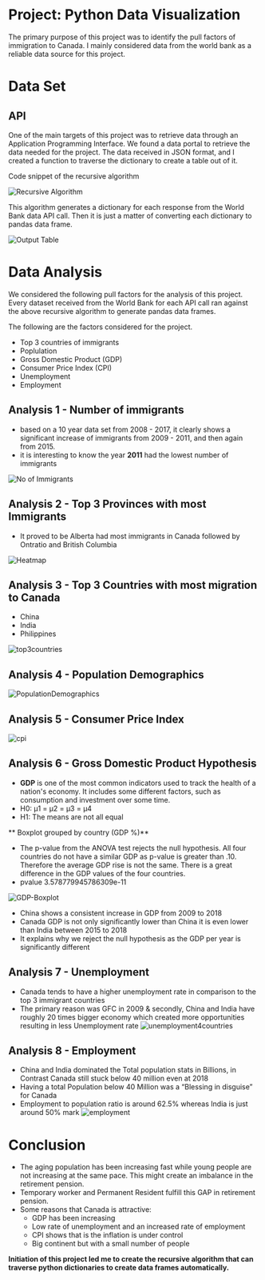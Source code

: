 # Project: Python Data Visualization

The primary purpose of this project was to identify the pull factors of immigration to Canada. I mainly considered data from the world bank as a reliable data source for this project.

# Data Set
## API
One of the main targets of this project was to retrieve data through an Application Programming Interface. We found a data portal to retrieve the data needed for the project. The data received in JSON format, and I created a function to traverse the dictionary to create a table out of it.

Code snippet of the recursive algorithm

![Recursive Algorithm](/Screenshots/recursivealogorithm.png)

This algorithm generates a dictionary for each response from the World Bank data API call. Then it is just a matter of converting each dictionary to pandas data frame.

![Output Table](/Screenshots/table.png)

# Data Analysis

We considered the following pull factors for the analysis of this project. Every dataset received from the World Bank for each API call ran against the above recursive algorithm to generate pandas data frames.

The following are the factors considered for the project.

  - Top 3 countries of immigrants
  - Poplulation
  - Gross Domestic Product (GDP)
  - Consumer Price Index (CPI)
  - Unemployment
  - Employment

## Analysis 1 - Number of immigrants
  - based on a 10 year data set from 2008 - 2017, it clearly shows a significant increase of immigrants from 2009 - 2011, and then again from 2015.
  - it is interesting to know the year **2011** had the lowest number of immigrants

![No of Immigrants](/Screenshots/noofimmigrants.png)

## Analysis 2 - Top 3 Provinces with most Immigrants
  - It proved to be Alberta had most immigrants in Canada followed by Ontratio and British Columbia
  
  ![Heatmap](/Screenshots/heatmap.png)

## Analysis 3 - Top 3 Countries with most migration to Canada
  - China
  - India
  - Philippines
  
  ![top3countries](/Screenshots/top3countries.png)
  
## Analysis 4 - Population Demographics
  ![PopulationDemographics](/Screenshots/PopulationDemographics.png)

## Analysis 5 - Consumer Price Index
  ![cpi](/Screenshots/cpi.png)
  
## Analysis 6 - Gross Domestic Product Hypothesis
  - **GDP** is one of the most common indicators used to track the health of a nation's economy. It includes some different factors, such as consumption and investment over some time.
  - H0: μ1 = μ2 = μ3 = μ4
  - H1: The means are not all equal
  
  ** Boxplot grouped by country (GDP %)**
  - The p-value from the ANOVA test rejects the null hypothesis. All four countries do not have a similar GDP as p-value is greater than .10. Therefore the average GDP rise is not the same. There is a great difference in the GDP values of the four countries.
  - pvalue 3.578779945786309e-11
  
  ![GDP-Boxplot](/Screenshots/GDP-Boxplot.png)
    
  - China shows a consistent increase in GDP from 2009 to 2018
  - Canada GDP is not only significantly lower than China it is even lower than India between 2015 to 2018
  - It explains why we reject the null hypothesis as the GDP per year is significantly different

## Analysis 7 - Unemployment
  - Canada tends to have a higher unemployment rate in comparison to the top 3 immigrant countries
  - The primary reason was GFC in 2009 & secondly, China and India have roughly 20 times bigger economy which created more opportunities resulting in less Unemployment rate
  ![unemployment4countries](/Screenshots/unemployment4countries.png)
  
## Analysis 8 - Employment
  - China and India dominated the Total population stats in Billions, in Contrast Canada still stuck below 40 million even at 2018
  - Having a total Population below 40 Million was a “Blessing in disguise” for Canada
  - Employment to population ratio is around 62.5% whereas India is just around 50% mark 
![employment](/Screenshots/employment.png)
  
# Conclusion
  - The aging population has been increasing fast while young people are not increasing at the same pace. This might create an imbalance in the retirement pension. 
  - Temporary worker and Permanent Resident fulfill this GAP in retirement pension.
  - Some reasons that Canada is attractive:
    - GDP has been increasing
    - Low rate of unemployment and an increased rate of employment
    - CPI shows  that is the inflation is under control 
    - Big continent but with a small number of people

**Initiation of this project led me to create the recursive algorithm that can traverse  python dictionaries to create data frames automatically.**
